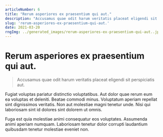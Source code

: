 ```yaml
---
articleNumber: 6
title: "Rerum asperiores ex praesentium qui aut."
description: "Accusamus quae odit harum veritatis placeat eligendi sit perspiciatis aut."
slug: 'rerum-asperiores-ex-praesentium-qui-aut.'
date: 2021-03-20
rngImg: ../generated_images/rerum-asperiores-ex-praesentium-qui-aut..jpg
---
```


# Rerum asperiores ex praesentium qui aut.

> Accusamus quae odit harum veritatis placeat eligendi sit perspiciatis aut.

Fugiat voluptas pariatur distinctio voluptatibus. Aut dolor quae rerum eum ea voluptas et deleniti. Beatae commodi minus. Voluptatum aperiam repellat sint dignissimos veritatis. Non aut molestiae magni tenetur unde. Nisi qui laboriosam sint id dolores sint dolorem ut omnis.
 Fuga est quia molestiae animi consequatur eos voluptates. Assumenda animi aperiam numquam. Laboriosam tenetur dolor corrupti laudantium quibusdam tenetur molestiae eveniet non.
